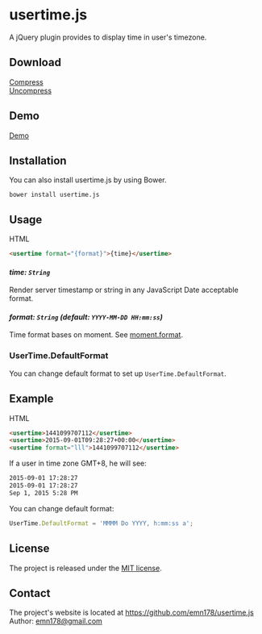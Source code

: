 # usertime.js
A jQuery plugin provides to display time in user's timezone.

## Download
[Compress](https://raw.github.com/emn178/usertime.js/master/build/usertime.min.js)  
[Uncompress](https://raw.github.com/emn178/usertime.js/master/src/usertime.js)

## Demo
[Demo](http://emn178.github.io/usertime.js/samples/demo/)

## Installation
You can also install usertime.js by using Bower.

    bower install usertime.js

## Usage
HTML
```HTML
<usertime format="{format}">{time}</usertime>
```

#### *time: `String`*

Render server timestamp or string in any JavaScript Date acceptable format.

#### *format: `String` (default: `YYYY-MM-DD HH:mm:ss`)*

Time format bases on moment. See [moment.format](http://momentjs.com/docs/#/displaying/format/).

### UserTime.DefaultFormat
You can change default format to set up `UserTime.DefaultFormat`.

## Example
HTML
```HTML
<usertime>1441099707112</usertime>
<usertime>2015-09-01T09:28:27+00:00</usertime>
<usertime format="lll">1441099707112</usertime>
```
If a user in time zone GMT+8, he will see:
```HTML
2015-09-01 17:28:27
2015-09-01 17:28:27
Sep 1, 2015 5:28 PM
```
You can change default format:
```JavaScript
UserTime.DefaultFormat = 'MMMM Do YYYY, h:mm:ss a';
```

## License
The project is released under the [MIT license](http://www.opensource.org/licenses/MIT).

## Contact
The project's website is located at https://github.com/emn178/usertime.js  
Author: emn178@gmail.com
